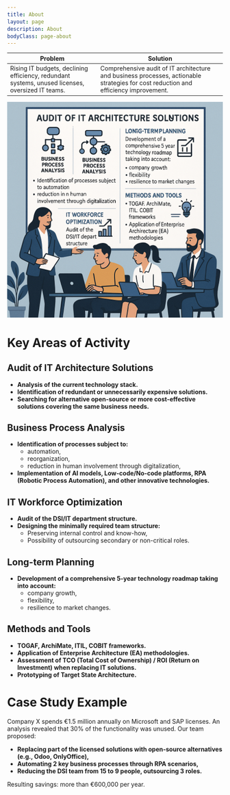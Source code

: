 ```yaml
---
title: About
layout: page
description: About
bodyClass: page-about
---
```


|   Problem   |   Solution   |
| ----------- | ---------    |
| Rising IT budgets, declining efficiency, redundant systems, unused licenses, oversized IT teams.    | Comprehensive audit of IT architecture and business processes, actionable strategies for cost reduction and efficiency improvement. |

![Accounting Services](/images/audit-of-it-architectiure-solutions.png)


# Key Areas of Activity

##  Audit of IT Architecture Solutions
   - **Analysis of the current technology stack.**
   - **Identification of redundant or unnecessarily expensive solutions.**
   - **Searching for alternative open-source or more cost-effective solutions covering the same business needs.**
## Business Process Analysis
   - **Identification of processes subject to:**
      - automation,
      - reorganization,
      - reduction in human involvement through digitalization,
   - **Implementation of AI models, Low-code/No-code platforms, RPA (Robotic Process Automation), and other innovative technologies.**

## IT Workforce Optimization
   - **Audit of the DSI/IT department structure.**
   - **Designing the minimally required team structure:**
     - Preserving internal control and know-how,
     - Possibility of outsourcing secondary or non-critical roles.

## Long-term Planning
   - **Development of a comprehensive 5-year technology roadmap taking into account:**
      - company growth,
      - flexibility,
      - resilience to market changes.

## Methods and Tools
   - **TOGAF, ArchiMate, ITIL, COBIT frameworks.**
   - **Application of Enterprise Architecture (EA) methodologies.**
   - **Assessment of TCO (Total Cost of Ownership) / ROI (Return on Investment) when replacing IT solutions.**
   - **Prototyping of Target State Architecture.**

# Case Study Example
Company X spends €1.5 million annually on Microsoft and SAP licenses. An analysis revealed that 30% of the functionality was unused. Our team proposed:
   - **Replacing part of the licensed solutions with open-source alternatives (e.g., Odoo, OnlyOffice),**
   - **Automating 2 key business processes through RPA scenarios,**
   - **Reducing the DSI team from 15 to 9 people, outsourcing 3 roles.**

Resulting savings: more than €600,000 per year.
